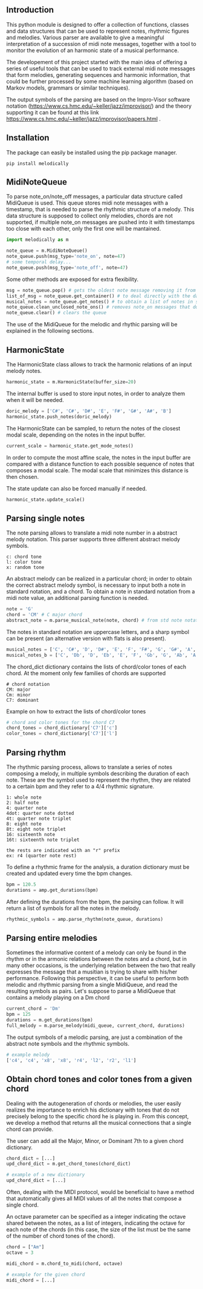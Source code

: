 ## Introduction

This python module is designed to offer a collection of functions, classes and data structures that can be used to represent notes, rhythmic figures and melodies. Various parser are available to give a meaningful interpretation of a succession of midi note messages, together with a tool to monitor the evolution of an harmonic state of a musical performance.

The developement of this project started with the main idea of offering a series of useful tools that can be used to track external midi note messages that form melodies, generating sequences and harmonic information, that could be further processed by some machine learning algorithm (based on Markov models, grammars or similar techniques).

The output symbols of the parsing are based on the Impro-Visor software notation (https://www.cs.hmc.edu/~keller/jazz/improvisor/) and the theory supporting it can be found at this link https://www.cs.hmc.edu/~keller/jazz/improvisor/papers.html .

## Installation
The package can easily be installed using the pip package manager.
```shell
pip install melodically
```

## MidiNoteQueue
To parse note_on/note_off messages, a particular data structure called MidiQueue is used. This queue stores midi note messages with a timestamp, that is needed to parse the rhythmic structure of a melody. This data structure is supposed to collect only melodies, chords are not supported, if multiple note_on messages are pushed into it with timestamps too close with each other, only the first one will be mantained.

```python
import melodically as m

note_queue = m.MidiNoteQueue()
note_queue.push(msg_type='note_on', note=47)
# some temporal delay...
note_queue.push(msg_type='note_off', note=47)
```

Some other methods are exposed for extra flexibility.

```python
msg = note_queue.pop() # gets the oldest note message removing it from the queue
list_of_msg = note_queue.get_container() # to deal directly with the data container
musical_notes = note_queue.get_notes() # to obtain a list of notes in std notation
note_queue.clean_unclosed_note_ons() # removes note_on messages that don't have a corrisponding note_off
note_queue.clear() # clears the queue
```

The use of the MidiQueue for the melodic and rhythic parsing will be explained in the following sections.

## HarmonicState
The HarmonicState class allows to track the harmonic relations of an input melody notes. 

```python
harmonic_state = m.HarmonicState(buffer_size=20)
```

The internal buffer is used to store input notes, in order to analyze them when it will be needed.

```python
doric_melody = ['C#', 'C#', 'D#', 'E', 'F#', 'G#', 'A#', 'B']
harmonic_state.push_notes(doric_melody)
```

The HarmonicState can be sampled, to return the notes of the closest modal scale, depending on the notes in the input buffer. 

```python
current_scale = harmonic_state.get_mode_notes()
```

In order to compute the most affine scale, the notes in the input buffer are compared with a distance function to each possible sequence of notes that composes a modal scale. The modal scale that minimizes this distance is then chosen. 

The state update can also be forced manually if needed.

```python
harmonic_state.update_scale()
```

## Parsing single notes

The note parsing allows to translate a midi note number in a abstract melody notation. This parser supports three different abstract melody symbols.

```
c: chord tone
l: color tone
x: random tone
```

An abstract melody can be realized in a particular chord; in order to obtain the correct abstract melody symbol, is necessary to input both a note in standard notation, and a chord. To obtain a note in standard notation from a midi note value, an additional parsing function is needed.

```python
note = 'G'
chord = 'CM' # C major chord
abstract_note = m.parse_musical_note(note, chord) # from std note notation to abstract note notation
```

The notes in standard notation are uppercase letters, and a sharp symbol can be present (an alternative version with flats is also present).

```python
musical_notes = ['C', 'C#', 'D', 'D#', 'E', 'F', 'F#', 'G', 'G#', 'A', 'A#', 'B']
musical_notes_b = ['C', 'Db', 'D', 'Eb', 'E', 'F', 'Gb', 'G', 'Ab', 'A', 'Bb', 'B']
```

The chord_dict dictionary contains the lists of chord/color tones of each chord.
At the moment only few families of chords are supported

```
# chord notation
CM: major
Cm: minor
C7: dominant
```

Example on how to extract the lists of chord/color tones

```python
# chord and color tones for the chord C7
chord_tones = chord_dictionary['C7']['c']
color_tones = chord_dictionary['C7']['l']
```

## Parsing rhythm

The rhythmic parsing process, allows to translate a series of notes composing a melody, in multiple symbols describing the duration of each note. These are the symbol used to represent the rhythm, they are related to a certain bpm and they refer to a 4/4 rhythmic signature.

```
1: whole note
2: half note
4: quarter note
4dot: quarter note dotted
4t: quarter note triplet
8: eight note
8t: eight note triplet
16: sixteenth note
16t: sixteenth note triplet

the rests are indicated with an "r" prefix
ex: r4 (quarter note rest)
```

To define a rhythmic frame for the analysis, a duration dictionary must be created and updated every time the bpm changes.

```python
bpm = 120.5
durations = amp.get_durations(bpm)
```

After defining the durations from the bpm, the parsing can follow. It will return a list of symbols for all the notes in the melody.

```python
rhythmic_symbols = amp.parse_rhythm(note_queue, durations)
```

## Parsing entire melodies

Sometimes the informative content of a melody can only be found in the rhythm or in the armonic relations between the notes and a chord, but in many other occasions, is the underlying relation between the two that really expresses the message that a musitian is trying to share with his/her performance. Following this perspective, it can be useful to perform both melodic and rhythmic parsing from a single MidiQueue, and read the resulting symbols as pairs. Let's suppose to parse a MidiQueue that contains a melody playing on a Dm chord

```python
current_chord = 'Dm'
bpm = 125
durations = m.get_durations(bpm)
full_melody = m.parse_melody(midi_queue, current_chord, durations)
```

The output symbols of a melodic parsing, are just a combination of the abstract note symbols and the rhythmic symbols.

``` python
# example melody
['c4', 'c4', 'x8', 'x8', 'r4', 'l2', 'r2', 'l1']

```

## Obtain chord tones and color tones from a given chord

Dealing with the autogeneration of chords or melodies, the user easily realizes the importance to enrich his dictionary with tones that do not precisely belong to the specific chord he is playing in. From this concept, we develop a method that returns all the musical connections that a single chord can provide.

The user can add all the Major, Minor, or Dominant 7th to a given chord dictionary.

```python
chord_dict = [...]
upd_chord_dict = m.get_chord_tones(chord_dict)

# example of a new dictionary
upd_chord_dict = [...]
```

Often, dealing with the MIDI protocol, would be beneficial to have a method that automatically gives all MIDI values of all the notes that compose a single chord.

An octave parameter can be specified as a integer indicating the octave shared between the notes, as a list of integers, indicating the octave for each note of the chords (in this case, the size of the list must be the same of the number of chord tones of the chord).

```python
chord = ["Am"]
octave = 3

midi_chord = m.chord_to_midi(chord, octave)

# example for the given chord
midi_chord = [...]
```


